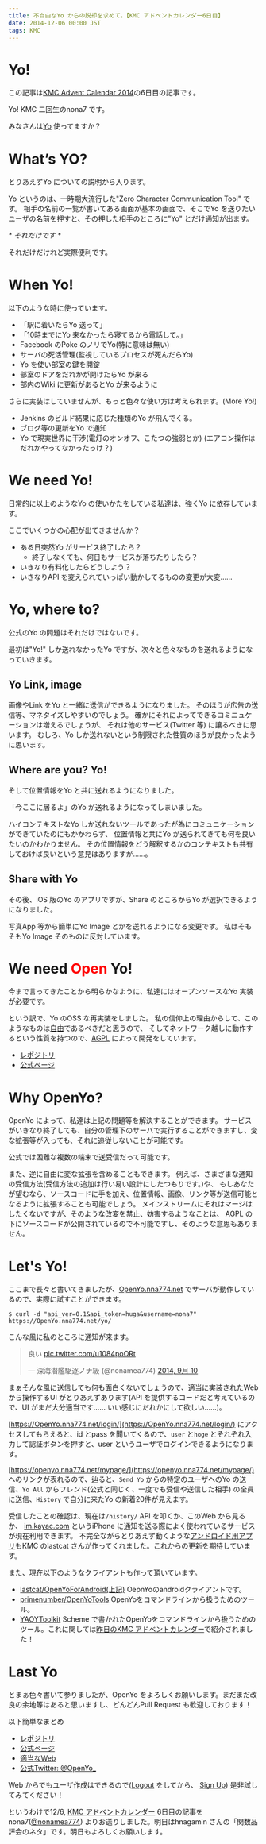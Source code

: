 ```yaml
---
title: 不自由なYo からの脱却を求めて。【KMC アドベントカレンダー6日目】
date: 2014-12-06 00:00 JST
tags: KMC
---
```


# Yo!

この記事は[KMC Advent Calendar 2014](http://kmc.hatenablog.jp/entry/2014/12/01/143125)の6日目の記事です。

Yo! KMC 二回生のnona7 です。

みなさんは[Yo](http://justyo.co/) 使ってますか？

# What’s YO?

とりあえずYo についての説明から入ります。

Yo というのは、一時期大流行した"Zero Character Communication Tool" です。
相手の名前の一覧が書いてある画面が基本の画面で、そこでYo を送りたいユーザの名前を押すと、その押した相手のところに"Yo" とだけ通知が出ます。

_* それだけです *_

それだけだけれど実際便利です。

# When Yo!

以下のような時に使っています。

* 「駅に着いたらYo 送って」
* 「10時までにYo 来なかったら寝てるから電話して。」
* Facebook のPoke のノリでYo(特に意味は無い)
* サーバの死活管理(監視しているプロセスが死んだらYo)
* Yo を使い部室の鍵を開錠
* 部室のドアをだれかが開けたらYo が来る
* 部内のWiki に更新があるとYo が来るように

さらに実装はしていませんが、もっと色々な使い方は考えられます。(More Yo!)

* Jenkins のビルド結果に応じた種類のYo が飛んでくる。
* ブログ等の更新をYo で通知
* Yo で現実世界に干渉(電灯のオンオフ、こたつの強弱とか) (エアコン操作はだれかやってなかったっけ？)

# We need Yo!

日常的に以上のようなYo の使いかたをしている私達は、強くYo に依存しています。

ここでいくつかの心配が出てきませんか？

* ある日突然Yo がサービス終了したら？
  * 終了しなくても、何日もサービスが落ちたりしたら？
* いきなり有料化したらどうしよう？
* いきなりAPI を変えられていっぱい動かしてるものの変更が大変……

# Yo, where to?

公式のYo の問題はそれだけではないです。

最初は"Yo!" しか送れなかったYo ですが、次々と色々なものを送れるようになっていきます。

## Yo Link, image

画像やLink をYo と一緒に送信ができるようになりました。
そのほうが広告の送信等、マネタイズしやすいのでしょう。
確かにそれによってできるコミニュケーションは増えるでしょうが、
それは他のサービス(Twitter 等) に譲るべきに思います。
むしろ、Yo しか送れないという制限された性質のほうが良かったように思います。

## Where are you? Yo!

そして位置情報をYo と共に送れるようになりました。

「今ここに居るよ」のYo が送れるようになってしまいました。

ハイコンテキストなYo しか送れないツールであったが為にコミュニケーションができていたのにもかかわらず、
位置情報と共にYo が送られてきても何を良いたいのかわかりません。
その位置情報をどう解釈するかのコンテキストも共有しておけば良いという意見はありますが……。

## Share with Yo

その後、iOS 版のYo のアプリですが、Share のところからYo が選択できるようになりました。

写真App 等から簡単にYo Image とかを送れるようになる変更です。
私はそもそもYo Image そのものに反対しています。

# We need <b style="color: red">Open</b> Yo!

今まで言ってきたことから明らかなように、私達にはオープンソースなYo 実装が必要です。

という訳で、Yo のOSS な再実装をしました。
私の信仰上の理由からして、このようなものは[自由](https://www.gnu.org/philosophy/free-sw.ja.html)であるべきだと思うので、
そしてネットワーク越しに動作するという性質を持つので、[AGPL](https://ja.wikipedia.org/wiki/Affero_General_Public_License)
によって開発をしています。

* [レポジトリ](https://github.com/nna774/OpenYo/)
* [公式ページ](/OpenYo/)

# Why OpenYo?

OpenYo によって、私達は上記の問題等を解決することができます。
サービスがいきなり終了しても、自分の管理下のサーバで実行することができますし、変な拡張等が入っても、それに追従しないことが可能です。

公式では困難な複数の端末で送受信だって可能です。

また、逆に自由に変な拡張を含めることもできます。
例えば、さまざまな通知の受信方法(受信方法の追加は行い易い設計にしたつもりです。)や、
もしあなたが望むなら、ソースコードに手を加え、位置情報、画像、リンク等が送信可能となるように拡張することも可能でしょう。
メインストリームにそれはマージはしたくないですが、そのような改変を禁止、妨害するようなことは、
AGPL の下にソースコードが公開されているので不可能ですし、そのような意思もありません。

# Let's Yo!

ここまで長々と書いてきましたが、[OpenYo.nna774.net](https://OpenYo.nna774.net) でサーバが動作しているので、実際に試すことができます。

`$ curl -d "api_ver=0.1&api_token=huga&username=nona7" https://OpenYo.nna774.net/yo/`

こんな風に私のところに通知が来ます。

<blockquote class="twitter-tweet" lang="ja"><p>良い <a href="http://t.co/u1084poORt">pic.twitter.com/u1084poORt</a></p>&mdash; 深海潜艦駆逐ノナ級 (@nonamea774) <a href="https://twitter.com/nonamea774/status/509541811426045952">2014, 9月 10</a></blockquote>
<script async src="//platform.twitter.com/widgets.js" charset="utf-8"></script>

まぁそんな風に送信しても何も面白くないでしょうので、適当に実装されたWeb から操作するUI がとりあえずあります(API を提供するコードだと考えているので、UI がまだ大分適当です…… いい感じにだれかにして欲しい……)。

[https://OpenYo.nna774.net/login/](https://OpenYo.nna774.net/login/) にアクセスしてもらえると、id とpass を聞いてくるので、`user` と`hoge` とそれぞれ入力して認証ボタンを押すと、user というユーザでログインできるようになります。

[https://openyo.nna774.net/mypage/](https://openyo.nna774.net/mypage/) へのリンクが表れるので、辿ると、`Send Yo` からの特定のユーザへのYo の送信、`Yo All` からフレンド(公式と同じく、一度でも受信や送信した相手) の全員に送信、`History` で自分に来たYo の新着20件が見えます。

受信したことの確認は、現在は`/history/` API を叩くか、このWeb から見るか、
[im.kayac.com](http://im.kayac.com/) というiPhone に通知を送る際によく使われているサービスが現在利用できます。
不完全ながらとりあえず動くような[アンドロイド用アプリ](https://github.com/lastcat/OpenYoForAndroid)もKMC のlastcat さんが作ってくれました。これからの更新を期待しています。

また、現在以下のようなクライアントも作って頂いています。

* [lastcat/OpenYoForAndroid(上記)](https://github.com/lastcat/OpenYoForAndroid) OepnYoのandroidクライアントです。
* [primenumber/OpenYoTools](https://github.com/primenumber/OpenYoTools) OpenYoをコマンドラインから扱うためのツール。
* [YAOYToolkit](https://github.com/1995hnagamin/yaoytoolkit/) Scheme で書かれたOpenYoをコマンドラインから扱うためのツール。これに関しては[昨日のKMC アドベントカレンダー](http://hnagamin.hatenablog.com/entry/2014/12/05/051701)で紹介されました！

# Last Yo

とまぁ色々書いて参りましたが、OpenYo をよろしくお願いします。まだまだ改良の余地等はあると思いますし、どんどんPull Request も歓迎しております！

以下簡単なまとめ

* [レポジトリ](https://github.com/nna774/OpenYo/)
* [公式ページ](/OpenYo/)
* [適当なWeb](https://openyo.nna774.net/mypage/)
* [公式Twitter: @OpenYo\_](https://twitter.com/OpenYo_)

Web からでもユーザ作成はできるので([Logout](https://openyo.nna774.net/login/) をしてから、
[Sign Up](https://openyo.nna774.net/signup/)) 是非試してみてください！

というわけで12/6, [KMC アドベントカレンダー](http://kmc.hatenablog.jp/entry/2014/12/01/143125) 6日目の記事をnona7([@nonamea774](https://twitter.com/nonamea774/)) よりお送りしました。明日はhnagamin さんの「関数品評会のネタ」です。明日もよろしくお願いします。
